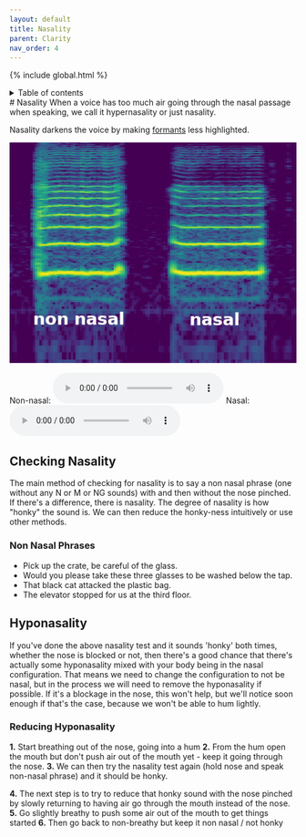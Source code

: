 ```yaml
---
layout: default
title: Nasality
parent: Clarity
nav_order: 4
---
```

{% include global.html %}
<details closed markdown="block">
  <summary>
    Table of contents
  </summary>
{: .text-delta }
1. TOC
{:toc}
</details>
# Nasality
When a voice has too much air going through the nasal passage when speaking, we call it hypernasality or just nasality.

Nasality darkens the voice by making [formants](/wiki/pages/resonance/#formants) less highlighted.

![nasality on a spectrogram](/img/spec-nasalcomparison.jpg)

Non-nasal:
<audio controls> <source src="/audio/nasality-without.ogg" type="audio/ogg"> Your browser does not support the audio element. </audio>
Nasal:
<audio controls> <source src="/audio/nasality-with.ogg" type="audio/ogg"> Your browser does not support the audio element. </audio>

## Checking Nasality
The main method of checking for nasality is to say a non nasal phrase (one without any N or M or NG sounds) with and then without the nose pinched. If there's a difference, there is nasality. The degree of nasality is how "honky" the sound is. We can then reduce the honky-ness intuitively or use other methods. 

### Non Nasal Phrases
- Pick up the crate, be careful of the glass.
- Would you please take these three glasses to be washed below the tap.
- That black cat attacked the plastic bag.
- The elevator stopped for us at the third floor.


## Hyponasality
If you've done the above nasality test and it sounds 'honky' both times, whether the nose is blocked or not, then there's a good chance that there's actually some hyponasality mixed with your body being in the nasal configuration. That means we need to change the configuration to not be nasal, but in the process we will need to remove the hyponasality if possible. If it's a blockage in the nose, this won't help, but we'll notice soon enough if that's the case, because we won't be able to hum lightly.

### Reducing Hyponasality
**1.** Start breathing out of the nose, going into a hum
**2.** From the hum open the mouth but don't push air out of the mouth yet - keep it going through the nose.
**3.** We can then try the nasality test again (hold nose and speak non-nasal phrase) and it should be honky.

**4.** The next step is to try to reduce that honky sound with the nose pinched by slowly returning to having air go through the mouth instead of the nose.
**5.** Go slightly breathy to push some air out of the mouth to get things started
**6.** Then go back to non-breathy but keep it non nasal / not honky


